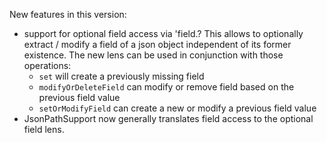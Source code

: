 New features in this version:
  * support for optional field access via 'field.?
    This allows to optionally extract / modify a field of a json object independent of its former
    existence. The new lens can be used in conjunction with those operations:
      * `set` will create a previously missing field
      * `modifyOrDeleteField` can modify or remove field based on the previous field value
      * `setOrModifyField` can create a new or modify a previous field value
  * JsonPathSupport now generally translates field access to the optional field lens.
